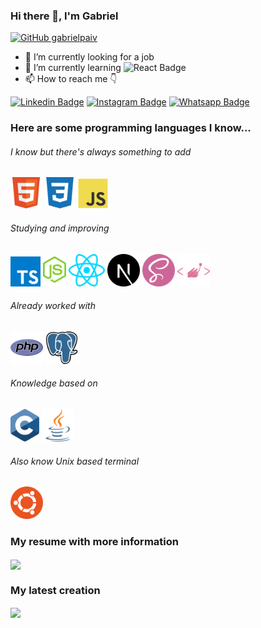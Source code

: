 ### Hi there 👋, I'm Gabriel

[![GitHub gabrielpaiv](https://img.shields.io/github/followers/gabrielpaiv?label=follow&style=social)](https://github.com/gabrielpaiv)

- 🔭 I’m currently looking for a job
- 🌱 I’m currently learning ![React Badge](https://img.shields.io/badge/React-20232A?style=&logo=react&logoColor=61DAFB)
- 📫 How to reach me 👇

[![Linkedin Badge](https://img.shields.io/badge/LinkedIn-0077B5?style=plastic&logo=linkedin&logoColor=white&link=https://www.linkedin.com/in/apg9/)](https://www.linkedin.com/in/apg9/)
[![Instagram Badge](https://img.shields.io/badge/Instagram-E4405F?style=plastic&logo=instagram&logoColor=white&link=https://www.instagram.com/cebola_sapiens/)](https://www.instagram.com/cebola_sapiens/)
[![Whatsapp Badge](https://img.shields.io/badge/WhatsApp-25D366?style=plastic&logo=whatsapp&logoColor=white&link=https://api.whatsapp.com/send?phone=5561981976488)](https://api.whatsapp.com/send?phone=5561981976488)

### Here are some programming languages I know...

###### I know but there's always something to add

<div>
<code><img alt="HTML" title="HTML" height="50" src="./.github/images/HTML.svg"></code>
<code><img alt="CSS" title="CSS" height="50" src="./.github/images/CSS.svg"></code>
<code><img alt="JavaScript" title="JS" height="48" src="./.github/images/Javascript.svg"></code>

###### Studying and improving

<div>
<code><img alt="TypesCript" title="TS" height="48" src="./.github/images/Typescript.svg"></code>
<code><img alt="NodeJS" title="NodeJS" height="48" src="./.github/images/Node.svg"></code>
<code><img alt="React" title="React" height="52" src="./.github/images/React.svg"></code>
<code><img alt="Next" title="Next" height="52" src="./.github/images/Next.svg"></code>
<code><img alt="SASS" title="SASS" height="52" src="./.github/images/SASS.svg"></code>
<code><img alt="Styled Components" title="Styled Components" height="52" src="./.github/images/Styled-Components.svg"></code>

###### Already worked with

<div>
<code><img alt="PHP" title="PHP" height="52" src="./.github/images/PHP.svg"></code>
<code><img alt="PostgreSQL" title="PostgreSQL" height="52" src="./.github/images/PostgreSQL.svg"></code>

###### Knowledge based on

<div>
<code><img alt="C" title="C" height="52" src="./.github/images/C.svg"></code>
<code><img alt="Java" title="Java" height="52" src="./.github/images/Java.svg"></code>

###### Also know Unix based terminal

<code><img alt="WSL2" title="WSL2" height="52" src="./.github/images/WSL2.svg"></code>

### My resume with more information

<a  href="https://github.com/gabrielpaiv/curriculoWeb">
    <img align="center" src="https://github-readme-stats.vercel.app/api/pin/?username=gabrielpaiv&theme=react&repo=curriculoweb">
</a>

### My latest creation

<a  href="https://github.com/gabrielpaiv/spacetraveling">
    <img align="center" src="https://github-readme-stats.vercel.app/api/pin/?username=gabrielpaiv&theme=react&repo=spacetraveling">
</a>
